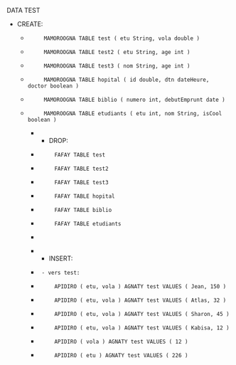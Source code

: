 DATA TEST
* CREATE:

  *          MAMOROOGNA TABLE test ( etu String, vola double )
  *          MAMOROOGNA TABLE test2 ( etu String, age int )
  *          MAMOROOGNA TABLE test3 ( nom String, age int )
  *          MAMOROOGNA TABLE hopital ( id double, dtn dateHeure, doctor boolean )
  *          MAMOROOGNA TABLE biblio ( numero int, debutEmprunt date )
  *          MAMOROOGNA TABLE etudiants ( etu int, nom String, isCool boolean )

    * * DROP:
    *          FAFAY TABLE test
    *          FAFAY TABLE test2
    *          FAFAY TABLE test3
    *          FAFAY TABLE hopital
    *          FAFAY TABLE biblio
    *          FAFAY TABLE etudiants
    * <p>
    * * INSERT:
    *      - vers test:
    *          APIDIRO ( etu, vola ) AGNATY test VALUES ( Jean, 150 )
    *          APIDIRO ( etu, vola ) AGNATY test VALUES ( Atlas, 32 )
    *          APIDIRO ( etu, vola ) AGNATY test VALUES ( Sharon, 45 )
    *          APIDIRO ( etu, vola ) AGNATY test VALUES ( Kabisa, 12 )
    *          APIDIRO ( vola ) AGNATY test VALUES ( 12 )
    *          APIDIRO ( etu ) AGNATY test VALUES ( 226 )